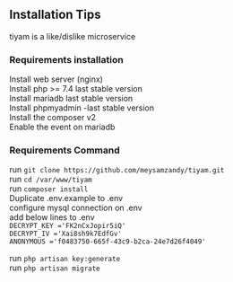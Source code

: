 ## Installation Tips
tiyam is a like/dislike microservice

### Requirements installation

Install web server (nginx) <br>
Install php >= 7.4  last stable version<br>
Install mariadb last stable version<br>
Install phpmyadmin -last stable version<br>
Install the composer v2<br>
Enable the event on mariadb<br>

### Requirements Command
run `git clone https://github.com/meysamzandy/tiyam.git` <br>
run `cd /var/www/tiyam` <br>
run `composer install` <br>
Duplicate .env.example to .env <br>
configure mysql connection on .env <br>
add below lines to .env <br>
`DECRYPT_KEY ='FK2nCxJopir5iQ'`<br>
`DECRYPT_IV ='Xai8sh9k7EdfGv'`<br>
`ANONYMOUS ='f0483750-665f-43c9-b2ca-24e7d26f4049'`<br>

run `php artisan key:generate` <br>
run `php artisan migrate` <br>


